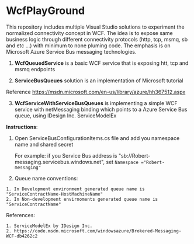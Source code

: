 # WcfPlayGround
This repository includes multiple Visual Studio solutions to experiment the normalized connectivity concept in WCF. 
The idea is to expose same business logic through different connectivity protocols (http, tcp, msmq, sb and etc ...) with minimum to none pluming code.
The emphasis is on Microsoft Azure Service Bus messaging technologies.

1. **WcfQueuedService** is a basic WCF service that is exposing htt, tcp and msmq endpoints

2. **ServiceBusQueues** solution is an implementation of Microsoft tutorial

  Reference
  https://msdn.microsoft.com/en-us/library/azure/hh367512.aspx

3. **WcfServiceWithServiceBusQueues** is implementing a simple WCF service with netMessaging binding which points to a Azure Service Bus queue, using IDesign Inc. ServiceModelEx

  **Instructions**:
  1. Open ServiceBusConfigurationItems.cs file and add you namespace name and shared secret
	  
      For example: if you Service Bus address is "sb://Robert-messaging.servicebus.windows.net", set `Namespace ="Robert-messaging"`
  2. Queue name conventions:
  
    1. In Development environment generated queue name is "ServiceContractName-HostMachineName" 
    2. In Non-development envirnoments generated queue name is "ServiceContractName"

  References:
  
    1. ServiceModelEx by IDesign Inc.
    2. https://code.msdn.microsoft.com/windowsazure/Brokered-Messaging-WCF-db4262c2
